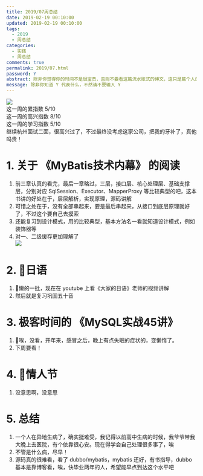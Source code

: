 ```yaml
---
title: 2019/07周总结
date: 2019-02-19 00:10:00
updated: 2019-02-19 00:10:00
tags:
  - 2019
  - 周总结
categories: 
  - 实践
  - 周总结
comments: true
permalink: 2019/07.html  
password: Y
abstract: 除非你觉得你的时间不是很宝贵，否则不要看这篇流水账式的博文，这只是篇个人的工作的学习一个总结而已，没有包含任何的技术细节
message: 除非你知道 Y 代表什么，不然请不要输入 Y
---
```


![][0]  
这一周的累指数 5/10  
这一周的高兴指数 8/10   
这一周的学习指数 5/10  
继续杭州面试二面，很高兴过了，不过最终没考虑这家公司，把我的牙补了，真他吗贵！

<!--more-->

# 1. 关于 《MyBatis技术内幕》 的阅读

1. 前三章认真的看完，最后一章略过，三层，接口层、核心处理层、基础支撑层，分别对应 SqlSession、Executor、MapperProxy 等比较典型的吧，这本书讲的好处在于，层层解析，实现原理，源码讲解  
2. 可惜之处在于，没有全部串起来，要是最后串起来，从接口到底层原理就好了，不过这个要自己去摸索   
3. 还能复习到设计模式，用的比较典型，基本方法名一看就知道设计模式，例如装饰器等  
4. 对一、二级缓存更加理解了  
![][1]

# 2. 日语  

1. 懒的一批，现在在 youtube 上看《大家的日语》老师的视频讲解  
2. 然后就是复习巩固五十音

# 3. 极客时间的 《MySQL实战45讲》

1. 唉，没看，开年来，感冒之后，晚上有点失眠的症状的，变懒惰了。  
2. 下周要看！

# 4. 情人节

1. 没意思啊，没意思

# 5. 总结

1. 一个人在异地生病了，确实挺难受，我记得以前高中生病的时候，我爷爷带我大晚上去医院，有个依靠很心安。现在得学会自己处理很多事了，唉  
2. 不管是什么病，尽早！  
3. 源码真的很难看，看了 dubbo/mybatis，mybatis 还好，有书指导，dubbo 基本是靠博客看，唉，快毕业两年的人，希望能早点到达这个水平吧

[0]: https://leran2deeplearnjavawebtech.oss-cn-beijing.aliyuncs.com/background/2018-11-04%E8%8B%8F%E5%B7%9E%E5%A4%A7%E6%98%8E%E6%B9%BE.jpg
[1]: https://leran2deeplearnjavawebtech.oss-cn-beijing.aliyuncs.com/learn/MyBatis%E6%8A%80%E6%9C%AF%E5%86%85%E5%B9%95/MyBatis%E6%8A%80%E6%9C%AF%E5%86%85%E5%B9%951.png